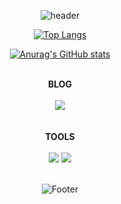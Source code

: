 
<div align="center">
  
![header](https://capsule-render.vercel.app/api?type=shark&color=gradient&text=%20Caffhheine[@SWARVY]%20%20&height=200&fontSize=100)
  
[![Top Langs](https://github-readme-stats.vercel.app/api/top-langs/?username=SWARVY&layout=compact&theme=tokyonight)](https://github.com/SWARVY/github-readme-stats)
  
[![Anurag's GitHub stats](https://github-readme-stats.vercel.app/api?username=SWARVY&theme=tokyonight)](https://github.com/SWARVY/github-readme-stats) 
  
  <br/>
  <div><b>BLOG</b></div>
  <br/>
  <div>
    <a href="https://swarvy.tistory.com/"><img src="https://img.shields.io/badge/Tistory-000000?style=flat-square&logo=tistory&logoColor=white"/></a>
  </div>
  <br/><br/>
  <div><b>TOOLS</b></div>
  <br/>
  <div>
    <img src="https://img.shields.io/badge/JavaScript-F7DF1E?style=flat-square&logo=javascript&logoColor=black"/>
    <img src="https://img.shields.io/badge/React-61DAFB?style=flat-square&logo=react&logoColor=black"/>
  </div>
  <br/>

  ![Footer](https://capsule-render.vercel.app/api?type=shark&color=gradient&height=200&section=footer)
</div>
  
<!--
**SWARVY/SWARVY** is a ✨ _special_ ✨ repository because its `README.md` (this file) appears on your GitHub profile.

Here are some ideas to get you started:

- 🔭 I’m currently working on ...
- 🌱 I’m currently learning ...
- 👯 I’m looking to collaborate on ...
- 🤔 I’m looking for help with ...
- 💬 Ask me about ...
- 📫 How to reach me: ...
- 😄 Pronouns: ...
- ⚡ Fun fact: ...
-->
